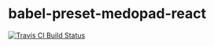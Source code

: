 # babel-preset-medopad-react

[![Travis CI Build Status](https://img.shields.io/travis/medopad/babel-preset-medopad-react/master.svg?style=flat-square)](https://travis-ci.org/medopad/babel-preset-medopad-react)
